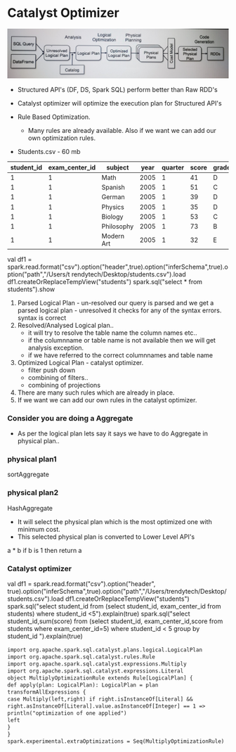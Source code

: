 # Catalyst Optimizer #

![Stages of Catalyst Optimizer](Spark_Catalyst_Optimizer.jpg)

- Structured API's (DF, DS, Spark SQL) perform better than Raw RDD's
- Catalyst optimizer will optimize the execution plan for Structured API's
- Rule Based Optimization.
	- Many rules are already available. Also if we want we can add our own optimization rules.

- Students.csv - 60 mb

|student_id |exam_center_id |subject |year |quarter |score |grade |
|-----------|---------------|--------|-----|--------|------|------|
|1 |1 |Math |2005 |1 |41 |D |
|1 |1 |Spanish |2005 |1 |51 |C |
|1|1|German|2005|1|39|D|
|1|1|Physics|2005|1|35|D|
|1|1|Biology|2005|1|53|C|
|1|1|Philosophy|2005|1|73|B|
|1|1|Modern Art|2005|1|32|E|

val df1 =
spark.read.format("csv").option("header",true).option("inferSchema",true).option("path","/Users/t
rendytech/Desktop/students.csv").load
df1.createOrReplaceTempView("students")
spark.sql("select * from students").show
1. Parsed Logical Plan - un-resolved
our query is parsed and we get a parsed logical plan - unresolved
it checks for any of the syntax errors.
syntax is correct
2. Resolved/Analysed Logical plan..
	- it will try to resolve the table name the column names etc..
	- if the columnname or table name is not available then we will get analysis exception.
	- if we have referred to the correct columnnames and table name
3. Optimized Logical Plan - catalyst optimizer.
	- filter push down
	- combining of filters..
	- combining of projections
4. There are many such rules which are already in place.
5. If we want we can add our own rules in the catalyst optimizer.

### Consider you are doing a Aggregate ###
- As per the logical plan lets say it says we have to do Aggregate in physical plan..

### physical plan1 ###
sortAggregate

### physical plan2 ###
HashAggregate

- It will select the physical plan which is the most optimized one with minimum cost.
- This selected physical plan is converted to Lower Level API's

a * b
if b is 1 then return a 
### Catalyst optimizer ###
val df1 = spark.read.format("csv").option("header",
true).option("inferSchema",true).option("path","/Users/trendytech/Desktop/students.csv").load
df1.createOrReplaceTempView("students")
spark.sql("select student_id from (select student_id, exam_center_id from students) where
student_id <5").explain(true)
spark.sql("select student_id,sum(score) from (select student_id, exam_center_id,score from
students where exam_center_id=5) where student_id < 5 group by student_id ").explain(true)

```
import org.apache.spark.sql.catalyst.plans.logical.LogicalPlan
import org.apache.spark.sql.catalyst.rules.Rule
import org.apache.spark.sql.catalyst.expressions.Multiply
import org.apache.spark.sql.catalyst.expressions.Literal
object MultiplyOptimizationRule extends Rule[LogicalPlan] {
def apply(plan: LogicalPlan): LogicalPlan = plan transformAllExpressions {
case Multiply(left,right) if right.isInstanceOf[Literal] &&
right.asInstanceOf[Literal].value.asInstanceOf[Integer] == 1 =>
println("optimization of one applied")
left
}
}
spark.experimental.extraOptimizations = Seq(MultiplyOptimizationRule)
```
